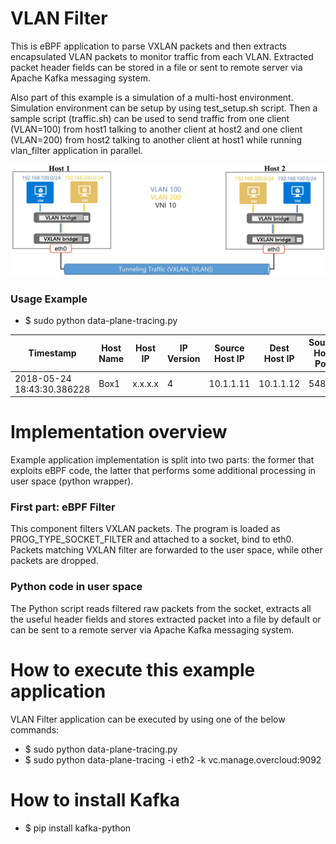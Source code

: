 # VLAN Filter #
This is eBPF application to parse VXLAN packets and then extracts encapsulated VLAN packets to monitor traffic from each VLAN. Extracted packet header fields can be stored in a file or sent to remote server via Apache Kafka messaging system.

Also part of this example is a simulation of a multi-host environment. Simulation environment can be setup by using test_setup.sh script. Then a sample script (traffic.sh) can be used to send traffic from one client (VLAN=100) from host1 talking to another client at host2 and one client (VLAN=200) from host2 talking to another client at host1 while running vlan_filter application in parallel.

![picture](scenario.jpg)

### Usage Example ###
* $ sudo python data-plane-tracing.py

Timestamp | Host Name  | Host IP   | IP Version   | Source Host IP   | Dest Host IP   | Source Host Port   | Dest Host Port   | VNI   | Source VM MAC  | Dest VM MAC  | VLAN ID  | Source VM IP   | Dest VM IP   | Protocol   | Source VM Port   | Dest VM Port   | Packet Length   |
---|---|---|---|---|---|---|---|---|---|---|---|---|---|---|---|---|---
 2018-05-24 18:43:30.386228 | Box1 | x.x.x.x  | 4 | 10.1.1.11 | 10.1.1.12 | 54836 | 4789 | 10 | fa:16:3e:ec:22:99 | fa:16:3e:1c:6f:2d | 100 | 192.168.100.11 | 192.168.100.12 | 6 | 1285 | 20302 | 1200


# Implementation overview #
Example application implementation is split into two parts: the former that exploits eBPF code, the latter that performs some additional processing in user space (python wrapper).

### First part: eBPF Filter ###
This component filters VXLAN packets.
The program is loaded as PROG_TYPE_SOCKET_FILTER and attached to a socket, bind to eth0.
Packets matching VXLAN filter are forwarded to the user space, while other packets are dropped.

### Python code in user space ###
The Python script reads filtered raw packets from the socket, extracts all the useful header fields and stores extracted packet into a file by default or can be sent to a remote server via Apache Kafka messaging system.

# How to execute this example application #
VLAN Filter application can be executed by using one of the below commands:
* $ sudo python data-plane-tracing.py
* $ sudo python data-plane-tracing -i eth2 -k vc.manage.overcloud:9092

# How to install Kafka
* $ pip install kafka-python
